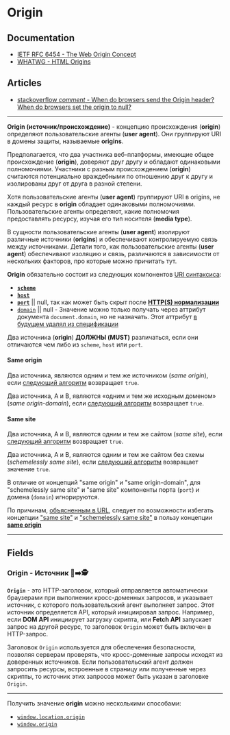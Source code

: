 # Origin

## Documentation
- [IETF RFC 6454 - The Web Origin Concept](https://datatracker.ietf.org/doc/html/rfc6454)
- [WHATWG - HTML Origins](https://html.spec.whatwg.org/multipage/browsers.html#origin)

## Articles
- [stackoverflow *comment* - When do browsers send the Origin header? When do browsers set the origin to null?](https://stackoverflow.com/a/42242802)

___

**Origin (источник/происхождение)** - концепцию происхождения (**origin**) определяют пользовательские агенты (**user agent**). Они группируют URI в домены защиты, называемые **origins**.

Предполагается, что два участника веб-платформы, имеющие общее происхождение  (**origin**), доверяют друг другу и обладают одинаковыми полномочиями. Участники с разным происхождением (**origin**) считаются потенциально враждебными по отношению друг к другу и изолированы друг от друга в разной степени.

Хотя пользовательские агенты (**user agent**) группируют URI в origins, не каждый ресурс в **origin** обладает одинаковыми полномочиями. Пользовательские агенты определяют, какие полномочия предоставлять ресурсу, изучая его тип носителя (**media type**).

В сущности пользовательские агенты (**user agent**) изолируют различные источники (**origins**) и обеспечивают контролируемую связь между источниками. Детали того, как пользовательские агенты (**user agent**) обеспечивают изоляцию и связь, различаются в зависимости от нескольких факторов, про которые можно причитать тут.

**Origin** обязательно состоит из следующих компонентов [URI синтаксиса](https://www.rfc-editor.org/rfc/rfc3986#section-3):
- [**`scheme`**](https://www.rfc-editor.org/rfc/rfc3986#section-3.1)
- [**`host`**](https://www.rfc-editor.org/rfc/rfc3986#section-3.2.2)
- [**`port`**](https://www.rfc-editor.org/rfc/rfc3986#section-3.2.3) || null, так как может быть скрыт после **[HTTP(S) нормализации](https://www.rfc-editor.org/rfc/rfc9110#section-4.2.3)**
- [`domain`](https://html.spec.whatwg.org/multipage/browsers.html#concept-origin-domain) || null - Значение можно только получать через аттрибут документа `document.domain`, но не назначать. Этот аттрибут [в будущем удалял из спецификации](https://html.spec.whatwg.org/multipage/browsers.html#dom-document-domain)

Два источника (**origin**) **ДОЛЖНЫ (MUST)** различаться, если они отличаются чем либо из `scheme`, `host` или `port`.

<!-- TODO: Разобраться и написать про opaque origin. https://stackoverflow.com/a/42242802 -->

#### Same origin

Два источника, являются одним и тем же источником (*same origin*), если [следующий алгоритм](https://html.spec.whatwg.org/multipage/browsers.html#same-origin) возвращает `true`.

Два источника, A и B, являются «одним и тем же исходным доменом» (*same origin-domain*), если [следующий алгоритм](https://html.spec.whatwg.org/multipage/browsers.html#same-origin-domain) возвращает `true`.

#### Same site

Два источника, A и B, являются одним и тем же сайтом (*same site*), если [следующий алгоритм](https://html.spec.whatwg.org/multipage/browsers.html#same-site) возвращает `true`.

Два источника, A и B, являются одним и тем же сайтом без схемы (*schemelessly same site*), если [следующий алгоритм](https://html.spec.whatwg.org/multipage/browsers.html#schemelessly-same-site) возвращает значение `true`.

В отличие от концепций "same origin" и "same origin-domain", для "schemelessly same site" и "same site" компоненты порта (`port`) и домена (`domain`) игнорируются.

По причинам, [объясненным в URL](https://url.spec.whatwg.org/#warning-avoid-psl), следует по возможности избегать концепции ["same site"](https://html.spec.whatwg.org/multipage/browsers.html#same-site) и ["schemelessly same site"](https://html.spec.whatwg.org/multipage/browsers.html#schemelessly-same-site) в пользу концепции [**same origin**](https://html.spec.whatwg.org/multipage/browsers.html#same-origin)

___

## Fields

### Origin - Источник 🎩➡️🕵️

**`Origin`** - это HTTP-заголовок, который отправляется автоматически браузерами при выполнении кросс-доменных запросов, и указывает источник, с которого пользовательский агент выполняет запрос. Этот источник определяется API, который инициировал запрос. Например, если **DOM API** инициирует загрузку скрипта, или **Fetch API** запускает запрос на другой ресурс, то заголовок `Origin` может быть включен в HTTP-запрос.

Заголовок `Origin` используется для обеспечения безопасности, позволяя серверам проверять, что кросс-доменные запросы исходят из доверенных источников. Если пользовательский агент должен запросить ресурсы, встроенные в страницу или полученные через скрипты, то источник этих запросов может быть указан в заголовке `Origin`.

___

Получить значение **origin** можно несколькими способами:
- [`window.location.origin`](https://html.spec.whatwg.org/multipage/nav-history-apis.html#dom-location-origin)
- [`window.origin`](https://html.spec.whatwg.org/multipage/webappapis.html#dom-origin-dev)

